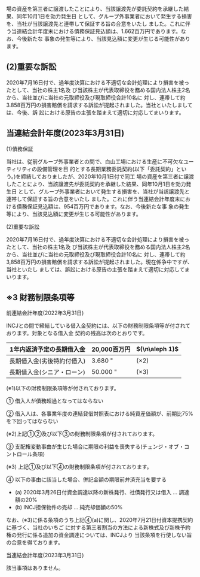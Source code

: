 場の資産を第三者に譲渡したことにより、当該譲渡先が委託契約を承継した結果、同年10月1日を効力発生日 として、グループ外事業者において発生する損害を、当社が当該譲渡先と連帯して保証する旨の合意をいたし ました。これに伴う当連結会計年度末における債務保証見込額は、1.662百万円であります。なお、今後新たな 事象の発生等により、当該見込額に変更が生じる可能性があります。

## (2)重要な訴訟

2020年7月16日付で、過年度決算における不適切な会計処理により損害を被ったとして、当社の株主1名及 び当該株主が代表取締役を務める国内法人株主2名から、当社並びに当社の元取締役及び現取締役合計10名に 対し、連帯して約3.858百万円の損害賠償を請求する訴訟が提起されました。当社といたしましては、今後、訴 訟における原告の主張を踏まえて適切に対応してまいります。

## 当連結会計年度(2023年3月31日)

(1)債務保証

当社は、従前グループ外事業者との間で、白山工場における生産に不可欠なユーティリティの設備管理を目 的とする長期業務委託契約(以下「委託契約」という。)を締結しておりましたが、2020年10月1日付で同工 場の資産を第三者に譲渡したことにより、当該譲渡先が委託契約を承継した結果、同年10月1日を効力発生日 として、グループ外事業者において発生する損害を、当社が当該譲渡先と連帯して保証する旨の合意をいたし ました。これに伴う当連結会計年度末における債務保証見込額は、954百万円であります。なお、今後新たな事 象の発生等により、当該見込額に変更が生じる可能性があります。

(2)重要な訴訟

2020年7月16日付で、過年度決算における不適切な会計処理により損害を被ったとして、当社の株主1名及 び当該株主が代表取締役を務める国内法人株主2名から、当社並びに当社の元取締役及び現取締役合計10名に 対し、連帯して約3,858百万円の損害賠償を請求する訴訟が提起されました。現在係争中ですが、当社といたし ましては、訴訟における原告の主張を踏まえて適切に対応してまいります。

## ※3 財務制限条項等

前連結会計年度(2022年3月31日)

INCJとの間で締結している借入金契約には、以下の財務制限条項等が付されております。対象となる借入金 契約の残高は次のとおりです。

| 1年内返済予定の長期借入金  | 20,000百万円 | $(\n\aleph 1)$ |
|----------------|-----------|----------------|
| 長期借入金(劣後特約付借入) | 3.680 "   | $(\times 2)$   |
| 長期借入金(シニア・ローン) | 50.000 "  | $(\times 3)$   |

(※1)以下の財務制限条項等が付されております。

① 借入人が債務超過となってはならない

② 借入人は、各事業年度の連結貸借対照表における純資産価額が、前期比75%を下回ってはならない

(※2)上記①②及び以下③の財務制限条項が付されております。

③ 支配権変動事由が生じた場合に期限の利益を喪失する(チェンジ・オブ・コントロール条項)

(※3) 上記①及び以下④の財務制限条項が付されております。

④ 以下の事由に該当した場合、併記金額の期限前弁済充当を要する

- (a) 2020年3月26日付資金調達以降の新株発行、社債発行又は借入 … 調達額の20%
- (b) INCJ担保物件の売却 … 純売却価額の50%

なお、(※3)に係る条項のうち上記④(a)に関し、2020年7月21日付資本提携契約に基づく、当社のいちご に対する第三者割当の方法による新株式及び新株予約権の発行に係る追加の資金調達については、INCJより 当該条項を行使しない旨の合意を得ております。

当連結会計年度(2023年3月31日)

該当事項はありません。
